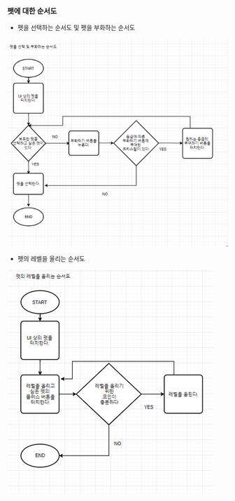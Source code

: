 ### 펫에 대한 순서도
- 펫을 선택하는 순서도 및 펫을 부화하는 순서도

![펫을 선택 및 부화하는 순서도](./사진자료/1108.06.PNG)
- 펫의 레벨을 올리는 순서도

![펫의 레벨을 올리는 순서도](./사진자료/1108.07.PNG)
